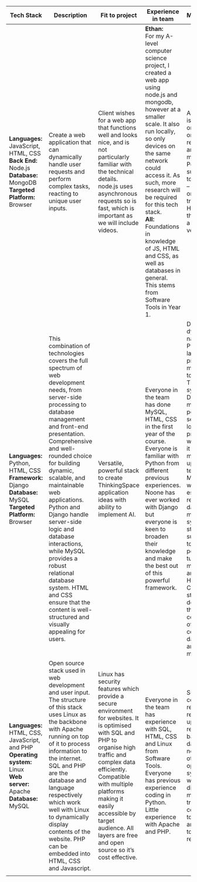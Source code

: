 
|**Tech Stack**|**Description**|**Fit to project**|**Experience in team**|**Maintenance**|**Risks**|
| ------------ | -----------|------------ |-------------  |------------- |--------------  |
|**Languages:** JavaScript, HTML, CSS <br>**Back End:** Node.js <br>**Database:** MongoDB <br>**Targeted Platform:** Browser |Create a web application that can dynamically handle user requests and perform complex tasks, reacting to unique user inputs.|Client wishes for a web app that functions well and looks nice, and is not particularly familiar with the technical details. node.js uses asynchronous requests so is fast, which is important as we will include videos.|**Ethan:**<br>For my A-level computer science project, I created a web app using node.js and mongodb, however at a smaller scale. It also run locally, so only devices on the same network could access it. As such, more research will be required for this tech stack.<br>**All:**<br>Foundations in knowledge of JS, HTML and CSS, as well as databases in general. This stems from Software Tools in Year 1.|A server that is always online in order to respond to any requests made to it<br>Potentially a subscription to MongoDB – depending on how large traffic will be. However they do offer a free version|Client may not be willing to constantly spend money to keep the service up<br> Only one person in group with experience – might cause a lot more work for the others Non-SQL database might be confusing as it is unfamiliar and unlike other databases we are comfortable with|
|**Languages:** Python, HTML, CSS <br>**Framework:** Django <br>**Database:** MySQL <br> **Targeted Platform:** Browser |This combination of technologies covers the full spectrum of web development needs, from server-side processing to database management and front-end presentation. Comprehensive and well-rounded choice for building dynamic, scalable, and maintainable web applications. Python and Django handle server-side logic and database interactions, while MySQL provides a robust relational database system. HTML and CSS ensure that the content is well-structured and visually appealing for users.|Versatile, powerful stack to create ThinkingSpace application ideas with ability to implement AI.|Everyone in the team has done MySQL, HTML, CSS in the first year of the course. Everyone is familiar with Python from different previous experiences. Noone has ever worked with Django but everyone is keen to broaden their knowledge and make the best out of this powerful framework.|Due to the dynamic nature of Python, larger projects are more difficult to maintain. The template system in Django makes it possible to separate logic from presentation, which makes it easy to maintain and update templates. MySQL is a well-established relational database management system with strong support and tools for performance tuning, monitoring, and backups. HTML and CSS are static and don’t have the complexity of backend code or databases so are easy to maintain.|Django’s ORM protects against SQL injection, but using raw SQL queries or poorly written forms can introduce vulnerabilities. Over time, the codebase can accumulate technical debt if best practices are not followed. This makes the system more difficult to maintain and could introduce bugs or inefficiencies. If third-party libraries are poorly maintained or contain security vulnerabilities, they can pose a risk to the overall application.|
|**Languages:** HTML, CSS, JavaScript, and PHP <br> **Operating system:** Linux <br> **Web server:** Apache <br> **Database:** MySQL | Open source stack used in web development and user input. The structure of this stack uses Linux as the backbone with Apache running on top of it to process information to the internet. SQL and PHP are the database and language respectively which work well with Linux to dynamically display contents of the website. PHP can be embedded into HTML, CSS and Javascript. | Linux has security features which provide a secure environment for websites. It is optimised with SQL and PHP to organise high traffic and complex data efficiently. Compatible with multiple platforms making it easily accessible by target audience. All layers are free and open source so it’s cost effective. | Everyone in the team has experience with SQL, HTML, CSS and Linux from Software Tools. Everyone has previous experience coding in Python. Little experience with Apache and PHP. | Software components require regular updates and regularly back up data. Does not support other operating systems so it will be difficult to move and transfer code. Need to store data and restore to new host if required | Slower reaction times under heavy load and less efficient at processing unstructured data. Switching between Python and Javascript can disrupt workflow. Client will need Linux to access the code as other operating systems are not supported and may be difficult to distribute data. |
| | | | | | |
